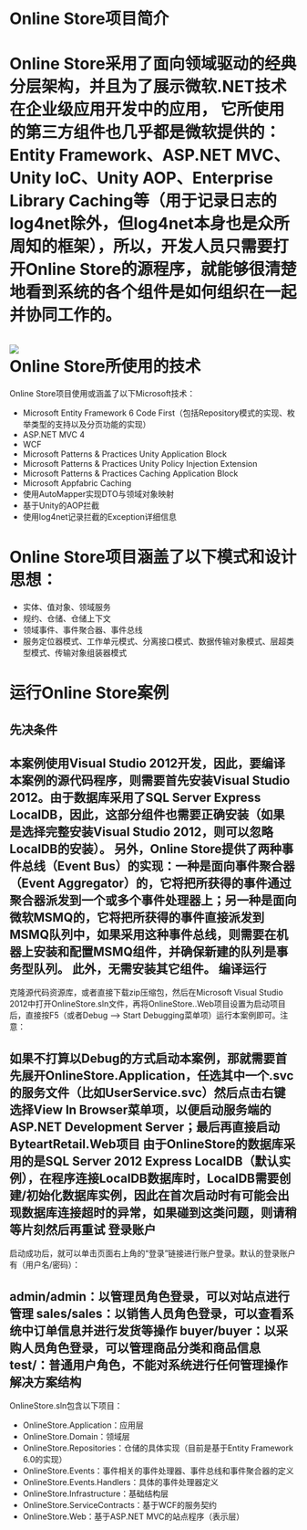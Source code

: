 Online Store项目简介
====================
Online Store采用了面向领域驱动的经典分层架构，并且为了展示微软.NET技术在企业级应用开发中的应用，
它所使用的第三方组件也几乎都是微软提供的：Entity Framework、ASP.NET MVC、Unity IoC、Unity AOP、Enterprise Library Caching等（用于记录日志的log4net除外，但log4net本身也是众所周知的框架），所以，开发人员只需要打开Online Store的源程序，就能够很清楚地看到系统的各个组件是如何组织在一起并协同工作的。
<br>
<br>
![](http://images0.cnblogs.com/blog2015/383187/201506/131522390199370.png)
<br>
Online Store所使用的技术
====================
Online Store项目使用或涵盖了以下Microsoft技术：
  * Microsoft Entity Framework 6 Code First（包括Repository模式的实现、枚举类型的支持以及分页功能的实现）<br>
  * ASP.NET MVC 4<br>
  * WCF<br>
  * Microsoft Patterns & Practices Unity Application Block<br>
  * Microsoft Patterns & Practices Unity Policy Injection Extension<br>
  * Microsoft Patterns & Practices Caching Application Block<br>
  * Microsoft Appfabric Caching<br>
  * 使用AutoMapper实现DTO与领域对象映射<br>
  * 基于Unity的AOP拦截<br>
  * 使用log4net记录拦截的Exception详细信息<br>

Online Store项目涵盖了以下模式和设计思想：
==
* 实体、值对象、领域服务<br>
* 规约、仓储、仓储上下文<br>
* 领域事件、事件聚合器、事件总线<br>
* 服务定位器模式、工作单元模式、分离接口模式、数据传输对象模式、层超类型模式、传输对象组装器模式<br>

运行Online Store案例
===
先决条件
----
本案例使用Visual Studio 2012开发，因此，要编译本案例的源代码程序，则需要首先安装Visual Studio 2012。由于数据库采用了SQL Server Express LocalDB，因此，这部分组件也需要正确安装（如果是选择完整安装Visual Studio 2012，则可以忽略LocalDB的安装）。 另外，Online Store提供了两种事件总线（Event Bus）的实现：一种是面向事件聚合器（Event Aggregator）的，它将把所获得的事件通过聚合器派发到一个或多个事件处理器上；另一种是面向微软MSMQ的，它将把所获得的事件直接派发到MSMQ队列中，如果采用这种事件总线，则需要在机器上安装和配置MSMQ组件，并确保新建的队列是事务型队列。 此外，无需安装其它组件。
编译运行
-----
克隆源代码资源库，或者直接下载zip压缩包，然后在Microsoft Visual Studio 2012中打开OnlineStore.sln文件，再将OnlineStore..Web项目设置为启动项目后，直接按F5（或者Debug –> Start Debugging菜单项）运行本案例即可。注意：

如果不打算以Debug的方式启动本案例，那就需要首先展开OnlineStore.Application，任选其中一个.svc的服务文件（比如UserService.svc）然后点击右键选择View In Browser菜单项，以便启动服务端的ASP.NET Development Server；最后再直接启动ByteartRetail.Web项目
由于OnlineStore的数据库采用的是SQL Server 2012 Express LocalDB（默认实例），在程序连接LocalDB数据库时，LocalDB需要创建/初始化数据库实例，因此在首次启动时有可能会出现数据库连接超时的异常，如果碰到这类问题，则请稍等片刻然后再重试
登录账户
-----
启动成功后，就可以单击页面右上角的“登录”链接进行账户登录。默认的登录账户有（用户名/密码）：

admin/admin：以管理员角色登录，可以对站点进行管理
sales/sales：以销售人员角色登录，可以查看系统中订单信息并进行发货等操作
buyer/buyer：以采购人员角色登录，可以管理商品分类和商品信息
test/：普通用户角色，不能对系统进行任何管理操作
解决方案结构
------
OnlineStore.sln包含以下项目：
<br>
* OnlineStore.Application：应用层<br>
* OnlineStore.Domain：领域层<br>
* OnlineStore.Repositories：仓储的具体实现（目前是基于Entity Framework 6.0的实现）<br>
* OnlineStore.Events：事件相关的事件处理器、事件总线和事件聚合器的定义<br>
* OnlineStore.Events.Handlers：具体的事件处理器定义<br>
* OnlineStore.Infrastructure：基础结构层<br>
* OnlineStore.ServiceContracts：基于WCF的服务契约<br>
* OnlineStore.Web：基于ASP.NET MVC的站点程序（表示层）<br>
